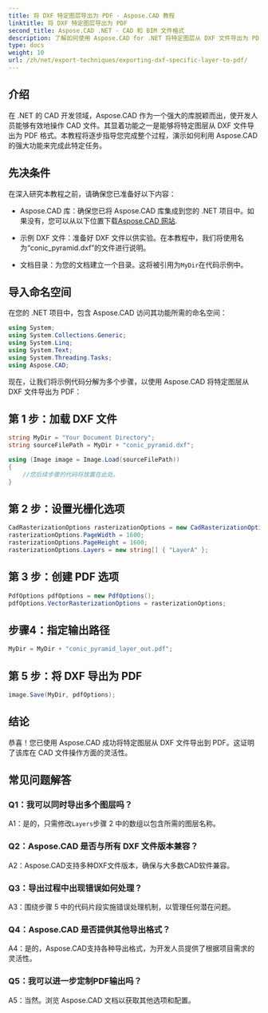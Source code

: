 ```yaml
---
title: 将 DXF 特定图层导出为 PDF - Aspose.CAD 教程
linktitle: 将 DXF 特定图层导出为 PDF
second_title: Aspose.CAD .NET - CAD 和 BIM 文件格式
description: 了解如何使用 Aspose.CAD for .NET 将特定图层从 DXF 文件导出为 PDF。请遵循此分步指南以实现无缝集成。
type: docs
weight: 10
url: /zh/net/export-techniques/exporting-dxf-specific-layer-to-pdf/
---
```

## 介绍

在 .NET 的 CAD 开发领域，Aspose.CAD 作为一个强大的库脱颖而出，使开发人员能够有效地操作 CAD 文件。其显着功能之一是能够将特定图层从 DXF 文件导出为 PDF 格式。本教程将逐步指导您完成整个过程，演示如何利用 Aspose.CAD 的强大功能来完成此特定任务。

## 先决条件

在深入研究本教程之前，请确保您已准备好以下内容：

-  Aspose.CAD 库：确保您已将 Aspose.CAD 库集成到您的 .NET 项目中。如果没有，您可以从以下位置下载[Aspose.CAD 网站](https://releases.aspose.com/cad/net/).

- 示例 DXF 文件：准备好 DXF 文件以供实验。在本教程中，我们将使用名为“conic_pyramid.dxf”的文件进行说明。

- 文档目录：为您的文档建立一个目录。这将被引用为`MyDir`在代码示例中。

## 导入命名空间

在您的 .NET 项目中，包含 Aspose.CAD 访问其功能所需的命名空间：

```csharp
using System;
using System.Collections.Generic;
using System.Linq;
using System.Text;
using System.Threading.Tasks;
using Aspose.CAD;
```

现在，让我们将示例代码分解为多个步骤，以使用 Aspose.CAD 将特定图层从 DXF 文件导出为 PDF：

## 第 1 步：加载 DXF 文件

```csharp
string MyDir = "Your Document Directory";
string sourceFilePath = MyDir + "conic_pyramid.dxf";

using (Image image = Image.Load(sourceFilePath))
{
    //您后续步骤的代码将放置在此处。
}
```

## 第 2 步：设置光栅化选项

```csharp
CadRasterizationOptions rasterizationOptions = new CadRasterizationOptions();
rasterizationOptions.PageWidth = 1600;
rasterizationOptions.PageHeight = 1600;
rasterizationOptions.Layers = new string[] { "LayerA" };
```

## 第 3 步：创建 PDF 选项

```csharp
PdfOptions pdfOptions = new PdfOptions();
pdfOptions.VectorRasterizationOptions = rasterizationOptions;
```

## 步骤4：指定输出路径

```csharp
MyDir = MyDir + "conic_pyramid_layer_out.pdf";
```

## 第 5 步：将 DXF 导出为 PDF

```csharp
image.Save(MyDir, pdfOptions);
```

## 结论

恭喜！您已使用 Aspose.CAD 成功将特定图层从 DXF 文件导出到 PDF。这证明了该库在 CAD 文件操作方面的灵活性。

## 常见问题解答

### Q1：我可以同时导出多个图层吗？

 A1：是的，只需修改`Layers`步骤 2 中的数组以包含所需的图层名称。

### Q2：Aspose.CAD 是否与所有 DXF 文件版本兼容？

A2：Aspose.CAD支持多种DXF文件版本，确保与大多数CAD软件兼容。

### Q3：导出过程中出现错误如何处理？

A3：围绕步骤 5 中的代码片段实施错误处理机制，以管理任何潜在问题。

### Q4：Aspose.CAD 是否提供其他导出格式？

A4：是的，Aspose.CAD支持各种导出格式，为开发人员提供了根据项目需求的灵活性。

### Q5：我可以进一步定制PDF输出吗？

A5：当然。浏览 Aspose.CAD 文档以获取其他选项和配置。
